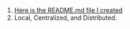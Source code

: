 1.  [Here is the README.md file I created](../../README.md)  
2.  Local, Centralized, and Distributed.  
